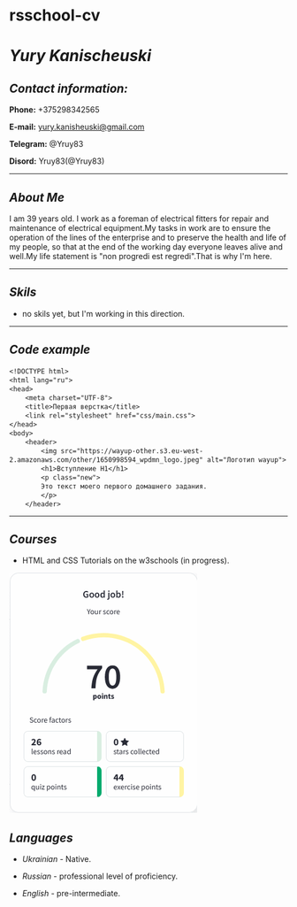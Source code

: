 # **rsschool-cv**

# **_Yury Kanischeuski_**

## **_Contact information:_**

**Phone:** +375298342565

**E-mail:** yury.kanisheuski@gmail.com

**Telegram:** @Yruy83

**Disord:** Yruy83(@Yruy83)

---

## **_About Me_**

I am 39 years old. I work as a foreman of electrical fitters for repair and maintenance of electrical equipment.My tasks in work are to ensure the operation of the lines of the enterprise and to preserve the health and life of my people, so that at the end of the working day everyone leaves alive and well.My life statement is "non progredi est regredi".That is why I'm here.

---

## **_Skils_**

- no skils yet, but I'm working in this direction.

---

## **_Code example_**

```
<!DOCTYPE html>
<html lang="ru">
<head>
	<meta charset="UTF-8">
	<title>Первая верстка</title>
	<link rel="stylesheet" href="css/main.css">
</head>
<body>
	<header>
		<img src="https://wayup-other.s3.eu-west-2.amazonaws.com/other/1650998594_wpdmn_logo.jpeg" alt="Логотип wayup">
		<h1>Вступление H1</h1>
		<p class="new">
		Это текст моего первого домашнего задания.
		</p>
	</header>
```

---

## **_Courses_**

- HTML and CSS Tutorials on the w3schools (in progress).

![My score](Screenshot-2022-12-23-at-00-33-24-My-learning-W3Schools.gif)

## **_Languages_**

- _Ukrainian_ - Native.

- _Russian_ - professional level of proficiency.

- _English_ - pre-intermediate.
